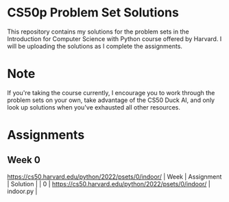 # CS50p Problem Set Solutions
This repository contains my solutions for the problem sets in the Introduction for Computer Science with Python course offered by Harvard. I will be uploading the solutions as I complete the assignments.

# Note
If you're taking the course currently, I encourage you to work through the problem sets on your own, take advantage of the CS50 Duck AI, and only look up solutions when you've exhausted all other resources.

# Assignments
## Week 0
https://cs50.harvard.edu/python/2022/psets/0/indoor/
| Week | Assignment | Solution |
| 0 | https://cs50.harvard.edu/python/2022/psets/0/indoor/ | indoor.py |
